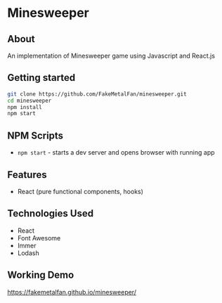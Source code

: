 # Minesweeper

## About
An implementation of Minesweeper game using Javascript and React.js

## Getting started

```bash
git clone https://github.com/FakeMetalFan/minesweeper.git
cd minesweeper
npm install
npm start
```

## NPM Scripts

- `npm start` - starts a dev server and opens browser with running app

## Features

- React (pure functional components, hooks)

## Technologies Used

- React
- Font Awesome
- Immer
- Lodash

## Working Demo
https://fakemetalfan.github.io/minesweeper/
